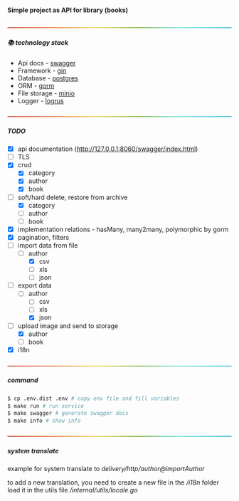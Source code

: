 #### Simple project as API for library (books)
<div id="library-top"></div>

![-----------------------------------------------------](/storage/img/rainbow.png)
##### 📚 technology stack
<ul>
<li>Api docs - <a href="https://github.com/swaggo/gin-swagger">swagger</a></li>
<li>Framework - <a href="https://github.com/gin-gonic/gin">gin</a></li>
<li>Database - <a href="https://www.postgresql.org/">postgres</a></li>
<li>ORM - <a href="https://gorm.io/index.html">gorm</a></li>
<li>File storage - <a href="https://min.io/">minio</a></li>
<li>Logger - <a href="https://github.com/sirupsen/logrus">logrus</a></li>
</ul>

![-----------------------------------------------------](/storage/img/rainbow.png)
##### TODO
- [x] api documentation (http://127.0.0.1:8060/swagger/index.html)
- [ ] TLS
- [x] crud
    - [x] category
    - [x] author
    - [x] book
- [ ] soft/hard delete, restore from archive
    - [x] category
    - [ ] author
    - [ ] book
- [x] implementation relations - hasMany, many2many, polymorphic by gorm
- [x] pagination, filters
- [ ] import data from file
    - [ ] author
      - [x] csv
      - [ ] xls
      - [ ] json
- [ ] export data
    - [ ] author
        - [ ] csv
        - [ ] xls
        - [x] json
- [ ] upload image and send to storage
    - [x] author
    - [ ] book
- [x] i18n

![-----------------------------------------------------](/storage/img/rainbow.png)
##### command

```sh
$ cp .env.dist .env # copy env file and fill variables
$ make run # run service
$ make swagger # generate swagger docs
$ make info # show info
```

![-----------------------------------------------------](/storage/img/rainbow.png)
##### system translate

example for system translate to <i>delivery/http/author@importAuthor</i>

to add a new translation, you need to create a new file in the <i>/i18n</i>
folder load it in the utils file <i>/internal/utils/locale.go</i>


